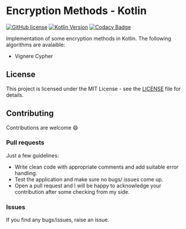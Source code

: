 # Encryption Methods - Kotlin

[![GitHub license](https://img.shields.io/github/license/AlexandreLadriere/EncryptionMethods-Kotlin.svg)](https://github.com/AlexandreLadriere/EncryptionMethods-Kotlin/blob/master/LICENSE)
[![Kotlin Version](https://img.shields.io/badge/kotlin-1.3.61-blue.svg)](http://kotlinlang.org/)
[![Codacy Badge](https://api.codacy.com/project/badge/Grade/bc13bc28db264a4fa5bb4fc99cb9b7c5)](https://www.codacy.com/manual/alexandre.ladriere77/EncryptionMethods-Kotlin?utm_source=github.com&amp;utm_medium=referral&amp;utm_content=AlexandreLadriere/EncryptionMethods-Kotlin&amp;utm_campaign=Badge_Grade)

Implementation of some encryption methods in Kotlin. The following algorithms are avalaible:
-   Vignere Cypher

## License
This project is licensed under the MIT License - see the [LICENSE] file for details.

## Contributing
Contributions are welcome :smile:

### Pull requests
Just a few guidelines:
-   Write clean code with appropriate comments and add suitable error handling.
-   Test the application and make sure no bugs/ issues come up.
-   Open a pull request and I will be happy to acknowledge your contribution after some checking from my side.

### Issues
If you find any bugs/issues, raise an issue.

  [LICENSE]: <LICENSE>